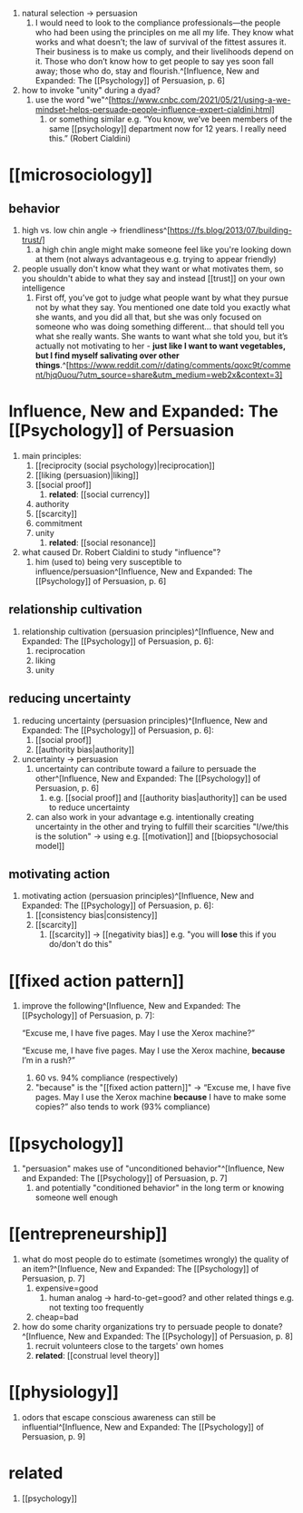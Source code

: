 1. natural selection → persuasion
	1. I would need to look to the compliance professionals—the people who had been using the principles on me all my life. They know what works and what doesn’t; the law of survival of the fittest assures it. Their business is to make us comply, and their livelihoods depend on it. Those who don’t know how to get people to say yes soon fall away; those who do, stay and flourish.^[Influence, New and Expanded: The [[Psychology]] of Persuasion, p. 6]
2. how to invoke "unity" during a dyad?
	1. use the word "we"^[https://www.cnbc.com/2021/05/21/using-a-we-mindset-helps-persuade-people-influence-expert-cialdini.html]
		1. or something similar e.g. “You know, we’ve been members of the same [[psychology]] department now for 12 years. I really need this.” (Robert Cialdini)

# [[microsociology]]
## behavior
1. high vs. low chin angle → friendliness^[https://fs.blog/2013/07/building-trust/]
	1. a high chin angle might make someone feel like you're looking down at them (not always advantageous e.g. trying to appear friendly)
2. people usually don't know what they want or what motivates them, so you shouldn't abide to what they say and instead [[trust]] on your own intelligence
	1. First off, you’ve got to judge what people want by what they pursue not by what they say. You mentioned one date told you exactly what she wants, and you did all that, but she was only focused on someone who was doing something different… that should tell you what she really wants. She wants to want what she told you, but it’s actually not motivating to her - **just like I want to want vegetables, but I find myself salivating over other things**.^[https://www.reddit.com/r/dating/comments/qoxc9t/comment/hjq0uou/?utm_source=share&utm_medium=web2x&context=3]

# Influence, New and Expanded: The [[Psychology]] of Persuasion
1. main principles:
	1. [[reciprocity (social psychology)|reciprocation]]
	2. [[liking (persuasion)|liking]]
	3. [[social proof]]
		1. **related**: [[social currency]]
	4. authority
	5. [[scarcity]]
	6. commitment
	7. unity
		1. **related**: [[social resonance]]
2. what caused Dr. Robert Cialdini to study "influence"?
	1. him (used to) being very susceptible to influence/persuasion^[Influence, New and Expanded: The [[Psychology]] of Persuasion, p. 6]
## relationship cultivation
1. relationship cultivation (persuasion principles)^[Influence, New and Expanded: The [[Psychology]] of Persuasion, p. 6]:
	1. reciprocation
	2. liking
	3. unity

## reducing uncertainty
1. reducing uncertainty (persuasion principles)^[Influence, New and Expanded: The [[Psychology]] of Persuasion, p. 6]:
	1. [[social proof]]
	2. [[authority bias|authority]]
2. uncertainty → persuasion
	1. uncertainty can contribute toward a failure to persuade the other^[Influence, New and Expanded: The [[Psychology]] of Persuasion, p. 6]
		1. e.g. [[social proof]] and [[authority bias|authority]] can be used to reduce uncertainty
	2. can also work in your advantage e.g. intentionally creating uncertainty in the other and trying to fulfill their scarcities "I/we/this is the solution" → using e.g. [[motivation]] and [[biopsychosocial model]]

## motivating action
1. motivating action (persuasion principles)^[Influence, New and Expanded: The [[Psychology]] of Persuasion, p. 6]:
	1. [[consistency bias|consistency]]
	2. [[scarcity]]
		1. [[scarcity]] → [[negativity bias]] e.g. "you will **lose** this if you do/don't do this"
# [[fixed action pattern]]
1. improve the following^[Influence, New and Expanded: The [[Psychology]] of Persuasion, p. 7]:

	“Excuse me, I have five pages. May I use the Xerox machine?”
	
	“Excuse me, I have five pages. May I use the Xerox machine, **because** I’m in a rush?”
	1. 60 vs. 94% compliance (respectively)
	2. "because" is the "[[fixed action pattern]]" → “Excuse me, I have five pages. May I use the Xerox machine **because** I have to make some copies?” also tends to work (93% compliance)

# [[psychology]]
1. "persuasion" makes use of "unconditioned behavior"^[Influence, New and Expanded: The [[Psychology]] of Persuasion, p. 7]
	1. and potentially "conditioned behavior" in the long term or knowing someone well enough

# [[entrepreneurship]]
1. what do most people do to estimate (sometimes wrongly) the quality of an item?^[Influence, New and Expanded: The [[Psychology]] of Persuasion, p. 7]
	1. expensive=good
		1. human analog → hard-to-get=good? and other related things e.g. not texting too frequently
	2. cheap=bad
2. how do some charity organizations try to persuade people to donate?^[Influence, New and Expanded: The [[Psychology]] of Persuasion, p. 8]
	1. recruit volunteers close to the targets' own homes
	2. **related**: [[construal level theory]]

# [[physiology]]
1. odors that escape conscious awareness can still be influential^[Influence, New and Expanded: The [[Psychology]] of Persuasion, p. 9]

# related
1. [[psychology]]
